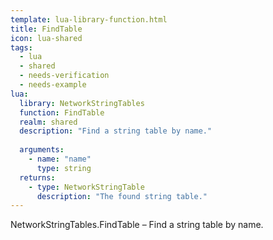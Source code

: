 ```yaml
---
template: lua-library-function.html
title: FindTable
icon: lua-shared
tags:
  - lua
  - shared
  - needs-verification
  - needs-example
lua:
  library: NetworkStringTables
  function: FindTable
  realm: shared
  description: "Find a string table by name."
  
  arguments:
    - name: "name"
      type: string
  returns:
    - type: NetworkStringTable
      description: "The found string table."
---
```


<div class="lua__search__keywords">
NetworkStringTables.FindTable &#x2013; Find a string table by name.
</div>
